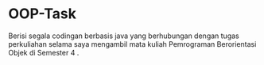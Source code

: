 # OOP-Task

Berisi segala codingan berbasis java yang berhubungan dengan tugas perkuliahan selama saya mengambil mata kuliah Pemrograman Berorientasi Objek di Semester 4
.
